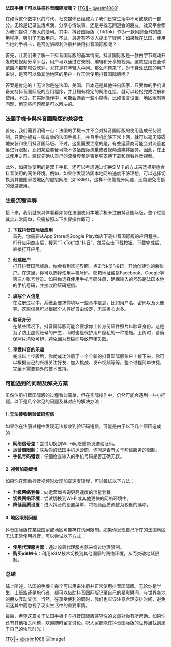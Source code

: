 **法国手機卡可以註冊抖音國際版嗎？** [[TG💪+ @esim1088](https://t.me/s/esim1088)]

在如今这个数字化的时代，社交媒体已经成为了我们日常生活中不可或缺的一部分。无论是记录生活点滴、分享心情故事，还是寻找志同道合的朋友，社交平台都为我们提供了极大的便利。其中，抖音国际版（TikTok）作为一款风靡全球的应用程序，吸引了无数用户。不过，最近有不少人提出了疑问：如果我在法国，使用当地的手机卡，是否能够顺利注册并使用抖音国际版呢？

首先，让我们来了解一下抖音国际版的基本情况。抖音国际版是一款由字节跳动开发的短视频分享平台，用户可以通过它录制、编辑和分享短视频。这款应用在全球范围内都非常受欢迎，尤其是在年轻人中间。那么问题来了，对于身处法国的用户来说，是否可以像其他地区的用户一样正常使用抖音国际版呢？

答案是肯定的！无论你是在法国、美国、日本还是其他任何国家，只要你的手机设备支持抖音国际版的应用程序，并且拥有稳定的网络连接，就可以轻松完成注册和使用。不过，在实际操作中，可能会遇到一些小障碍，比如语言设置、地区限制等问题，但这些问题都是可以解决的。

### 法国手機卡與抖音國際版的兼容性

首先，我们需要明确一点：法国的手機卡并不会对抖音国际版的使用造成任何限制。只要你拥有一张有效的法国手机卡，并且手机能够正常上网，就可以毫无障碍地安装和使用抖音国际版。不过，这里需要注意的是，有些运营商可能会对流量套餐进行限制，比如某些套餐可能不包括国际流量或者视频流媒体服务。因此，在正式使用之前，建议先确认自己的流量套餐是否足够支持下载和观看抖音视频。

此外，如果你使用的是双卡手机，还可以考虑通过切换SIM卡的方式来选择更适合抖音使用的网络环境。例如，如果你发现法国本地网络速度不够理想，可以选择切换到其他国家或地区的虚拟网络（如eSIM），这样不仅能提升网速，还能避免高额的漫游费用。

### 注册流程详解

接下来，我们就来具体看看如何在法国使用本地手机卡注册抖音国际版。整个过程其实非常简单，只需按照以下步骤操作即可：

1. **下载抖音国际版应用**  
   首先，你需要从App Store或Google Play商店下载抖音国际版的应用程序。打开应用商店后，搜索“TikTok”或“抖音”，然后点击下载按钮。下载完成后，直接打开应用。

2. **创建账户**  
   打开抖音国际版后，你会看到欢迎界面。点击“注册”按钮，开始创建你的新账户。在这里，你可以选择使用手机号码、邮箱地址或是Facebook、Google等第三方账号登录。如果你选择使用手机号码注册，确保输入的号码是法国本地的手机号码，并接收验证码短信。

3. **填写个人信息**  
   在注册过程中，系统会要求你填写一些基本信息，比如用户名、密码以及头像等。这些信息可以根据个人喜好自由设定，无需担心太多。

4. **验证身份**  
   在某些情况下，抖音国际版可能会要求你上传身份证件照片以验证身份。这是为了防止虚假账号的产生，同时也是保护用户隐私的一种措施。上传时，请确保照片清晰可辨，避免因为模糊而导致审核失败。

5. **享受抖音的乐趣**  
   完成以上步骤后，你就成功注册了一个全新的抖音国际版账户！接下来，你可以根据自己的兴趣关注好友、加入挑战、发布视频等等。整个过程简单快捷，完全不需要额外的技术支持。

### 可能遇到的问题及解决方案

虽然注册抖音国际版的过程看似简单，但在实际操作中，仍然可能会遇到一些小问题。以下是几个常见的问题及其对应的解决办法：

#### 1. **无法接收到验证码短信**
   如果你在注册过程中发现无法接收到验证码短信，可能是由于以下几个原因造成的：
   - **网络信号差**：尝试切换到Wi-Fi网络重新发送验证码。
   - **运营商限制**：联系你的法国手机运营商，询问是否有关于短信服务的限制。
   - **手机号码错误**：仔细检查输入的手机号码是否正确无误。

#### 2. **视频加载缓慢**
   如果你在观看抖音视频时发现加载速度较慢，可以尝试以下方法：
   - **升级网络套餐**：向运营商咨询更高速度的流量套餐。
   - **切换网络环境**：尝试切换到Wi-Fi或其他更快的网络环境中。
   - **降低画质设置**：进入抖音的设置菜单，将视频画质调整为较低的选项。

#### 3. **地区限制问题**
   抖音国际版在某些国家或地区可能存在访问限制。如果你发现自己所在的法国地区无法正常使用抖音，可以尝试以下方式：
   - **使用代理服务器**：通过设置代理服务器来绕过地理限制。
   - **购买eSIM卡**：利用eSIM技术切换到其他国家的网络环境，从而突破地域限制。

### 总结

综上所述，法国的手機卡完全可以用来注册并正常使用抖音国际版。无论你是学生、上班族还是旅行者，都可以借助抖音国际版记录自己的精彩瞬间，与世界各地的朋友互动交流。当然，在享受便利的同时，我们也应该注意合理安排时间，避免沉迷其中而忽视了现实生活中的重要事情。

最后，希望这篇关于法国手機卡与抖音国际版兼容性的文章对你有所帮助。如果你还有其他相关问题，欢迎随时留言讨论。祝大家都能在抖音国际版的世界里找到属于自己的快乐时光！

[[TG💪+ @esim1088](https://t.me/s/esim1088) ![Image](https://i.postimg.cc/4NQfJmqS/Snipaste-2025-05-13-00-14-12.png)]